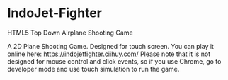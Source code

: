 # IndoJet-Fighter
HTML5 Top Down Airplane Shooting Game

A 2D Plane Shooting Game.
Designed for touch screen.
You can play it online here: https://indojetfighter.ciihuy.com/
Please note that it is not designed for mouse control and click events, so if you use Chrome, go to developer mode and use touch simulation to run the game.
